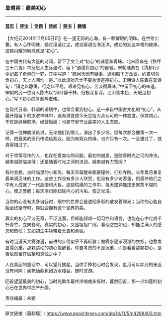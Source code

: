 ### 皇甫容：最美初心

---

#### [首页](../../../..?n4288403) &nbsp;|&nbsp; [评论](../../../../../epoch-comment?n4288403) &nbsp;|&nbsp; [专题](../../../../../epoch-special?n4288403) &nbsp;|&nbsp; [禁闻](../../../../../epoch-news?n4288403) &nbsp;|&nbsp; [禁书](../../../../../books?n4288403) &nbsp;|&nbsp; [翻墙](https://github.com/gfw-breaker/nogfw/blob/master/README.md?n4288403)


<div class="post_content" id="artbody" itemprop="articleBody">
 <!-- article content begin -->
 <p>
  【大纪元2014年11月05日讯】在一望无际的心海，有一颗耀眼的明珠。在世俗尘寰，有人心怀明珠，踏过滚滚红尘，成功穿越苦海汪洋，成功的到达幸福的彼岸。这颗闪耀的明珠就是“初心”。
 </p>
 <p>
  在中国古代有大量的诗词，留下了文士对“初心”的诚意和青睐。北宋邵雍在《秋怀三十六首》中反思人生际遇时，留下“道德负初心”的自省。宋朝陆游在《清都行》中记载了奇异的一梦，其中写道：“颇闻天阍有疑事，通明殿下方佥议。约君切勿负初心，天上人间均一是。”以此规劝君士不要怠慢道德初心。宋朝诗人陈着在其诗句：“镇之以静重，行之以平易。艰难见初心，苦淡得真味。”中留下初心的味道。宋朝的另一位诗人陈杰以“风叶静千林，归根深复深。江山皆本色，天地见初心。”写下初心的厚重与宏伟。
 </p>
 <p>
  在现代日语、韩语的语境中，也常会看到初心。这一来自中国古文化的“初心”，从最开始留下的浓浓禅味中，逐渐演变成今天世俗大众认可的一种态度。保持初心，不仅是纵横职场、经营婚姻；也是守家守业最美的人生态度。
 </p>
 <p>
  记得一位神韵演员说，无论他们到哪儿，演出了多少场，但每次都会像第一次一样，把最美的资讯传递给观众。因为和观众的缘，也许只有一次。一旦错过了，就真得错过了。
 </p>
 <p>
  对于常常写作的人，也存在着类似的问题。最初的诚意，是随着时光之河的冲洗，越来越狭隘淡薄；还是随着时光之河的流动，越来越有力宽阔？
 </p>
 <p>
  有时会想，古时庙里的小和尚，每天早晨醒来都要撞钟、打扫寺院。长年累月重复着单调乏味的工作。这些工作没有多少人欣赏，也没有多少访客量，但最终他们之中有人成就了一代高僧和大哲。这些枯燥的工作中，每天撞钟能撞击累赘不堪的心，使之警醒；每天清扫能扫除内心的污垢，使之光洁。
 </p>
 <p>
  当你的心没有太多自我时，眼中的世界会是透彻多彩的散发着辉光；当你的心能自始至终坚守时，你就会拥有这个世界的美。
 </p>
 <p>
  真实的初心平淡无奇，不泛涟漪，但却能超越一切习性和语言，也能在心中化成千杆青竹，立向苍穹。真实的初心，又是坦坦广阔，看似空空如也，却能注满人的感恩和热忱；又如初生牛犊带着无畏和勇猛。
 </p>
 <p>
  有时当漫天大雾弥漫，前进的步伐似乎不再轻盈；被雾水逐渐浸湿的衣衫，也愈发显得沉重。那颗跳动的初心提醒着，你要考虑的不是沉重，而是看看那颗初心，是否依然留在诚挚和真忱之中？
 </p>
 <p>
  人在美丽的童话中，可以望月摘星。当你手捧初心时会发现，星月可以如此的亲近没有间隔；阆苑仙葩也如近水楼台，随时览游。
 </p>
 <p>
  回首望望最美的初心，当时光繁华最终浓缩成永恒时，暮然回首，那一点如莲的初心已在世界中庄严升腾。
 </p>
 <p>
  责任编辑：朱颖
 </p>
 <!-- article content end -->
 <div id="below_article_ad">
 </div>
</div>


---

原文链接（需翻墙）：https://www.epochtimes.com/gb/14/11/5/n4288403.htm